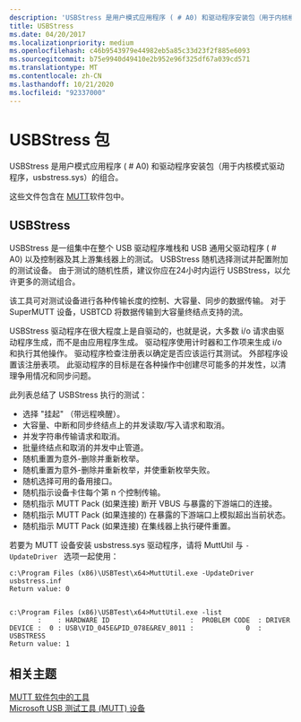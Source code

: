 ```yaml
---
description: 'USBStress 是用户模式应用程序 ( # A0) 和驱动程序安装包（用于内核模式驱动程序，usbstress.sys）的组合。'
title: USBStress
ms.date: 04/20/2017
ms.localizationpriority: medium
ms.openlocfilehash: c46b9543979e44982eb5a85c33d23f2f885e6093
ms.sourcegitcommit: b75e9940d49410e2b952e96f325df67a039cd571
ms.translationtype: MT
ms.contentlocale: zh-CN
ms.lasthandoff: 10/21/2020
ms.locfileid: "92337000"
---
```

# <a name="usbstress-package"></a>USBStress 包

USBStress 是用户模式应用程序 ( # A0) 和驱动程序安装包（用于内核模式驱动程序，usbstress.sys）的组合。

这些文件包含在 [MUTT](/windows-hardware/drivers/usbcon/mutt-software-package)软件包中。

## <a name="usbstress"></a>USBStress

USBStress 是一组集中在整个 USB 驱动程序堆栈和 USB 通用父驱动程序 ( # A0) 以及控制器及其上游集线器上的测试。 USBStress 随机选择测试并配置附加的测试设备。 由于测试的随机性质，建议你应在24小时内运行 USBStress，以允许更多的测试组合。

该工具可对测试设备进行各种传输长度的控制、大容量、同步的数据传输。 对于 SuperMUTT 设备，USBTCD 将数据传输到大容量终结点支持的流。

USBStress 驱动程序在很大程度上是自驱动的，也就是说，大多数 i/o 请求由驱动程序生成，而不是由应用程序生成。 驱动程序使用计时器和工作项来生成 i/o 和执行其他操作。 驱动程序检查注册表以确定是否应该运行其测试。 外部程序设置该注册表项。 此驱动程序的目标是在各种操作中创建尽可能多的并发性，以清理争用情况和同步问题。

此列表总结了 USBStress 执行的测试：

- 选择 "挂起" （带远程唤醒）。
- 大容量、中断和同步终结点上的并发读取/写入请求和取消。
- 并发字符串传输请求和取消。
- 批量终结点和取消的并发中止管道。
- 随机重置为意外-删除并重新枚举。
- 随机重置为意外-删除并重新枚举，并使重新枚举失败。
- 随机选择可用的备用接口。
- 随机指示设备卡住每个第 n 个控制传输。
- 随机指示 MUTT Pack (如果连接) 断开 VBUS 与暴露的下游端口的连接。
- 随机指示 MUTT Pack (如果连接的) 在暴露的下游端口上模拟超出当前状态。
- 随机指示 MUTT Pack (如果连接) 在集线器上执行硬件重置。

若要为 MUTT 设备安装 usbstress.sys 驱动程序，请将 MuttUtil 与 `-UpdateDriver ` 选项一起使用：

``` syntax
c:\Program Files (x86)\USBTest\x64>MuttUtil.exe -UpdateDriver usbstress.inf
Return value: 0


c:\Program Files (x86)\USBTest\x64>MuttUtil.exe -list
       :    : HARDWARE ID                    :  PROBLEM CODE  : DRIVER
DEVICE :  0 : USB\VID_045E&PID_078E&REV_8011 :             0  : USBSTRESS
Return value: 1
```

## <a name="related-topics"></a>相关主题

[MUTT 软件包中的工具](mutt-software-package.md)  
[Microsoft USB 测试工具 (MUTT) 设备](microsoft-usb-test-tool--mutt--devices.md)  
